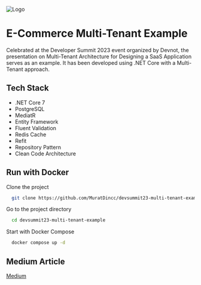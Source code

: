 ![Logo](https://summit.devnot.com/images/logos/devnot_logo.png)

# E-Commerce Multi-Tenant Example

Celebrated at the Developer Summit 2023 event organized by Devnot, the presentation on Multi-Tenant Architecture for Designing a SaaS Application serves as an example. It has been developed using .NET Core with a Multi-Tenant approach.

## Tech Stack

- .NET Core 7
- PostgreSQL
- MediatR
- Entity Framework
- Fluent Validation
- Redis Cache
- Refit
- Repository Pattern
- Clean Code Architecture


## Run with Docker

Clone the project

```bash
  git clone https://github.com/MuratDincc/devsummit23-multi-tenant-example.git
```

Go to the project directory

```bash
  cd devsummit23-multi-tenant-example
```

Start with Docker Compose

```bash
  docker compose up -d
```

## Medium Article

[Medium](https://medium.com/@muratdincc)

